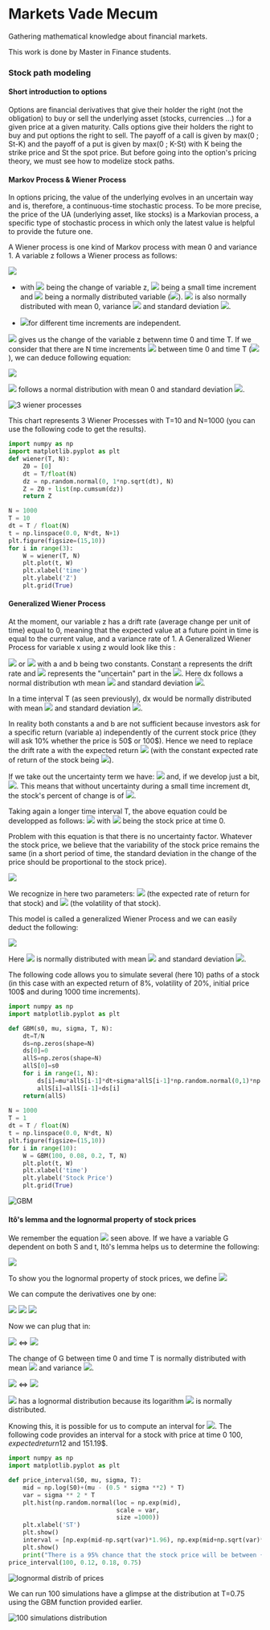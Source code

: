 # Markets Vade Mecum
Gathering mathematical knowledge about financial markets.

This work is done by Master in Finance students.

### Stock path modeling
#### Short introduction to options

Options are financial derivatives that give their holder the right (not the obligation) to buy or sell the underlying asset (stocks, currencies …) for a given price at a given maturity. Calls options give their holders the right to buy and put options the right to sell. The payoff of a call is given by max(0 ; St-K) and the payoff of a put is given by max(0 ; K-St) with K being the strike price and St the spot price. But before going into the option's pricing theory, we must see how to modelize stock paths. 

#### Markov Process & Wiener Process

In options pricing, the value of the underlying evolves in an uncertain way and is, therefore, a continuous-time stochastic process. To be more precise, the price of the UA (underlying asset, like stocks) is a Markovian process, a specific type of stochastic process in which only the latest value is helpful to provide the future one.

A Wiener process is one kind of Markov process with mean 0 and variance 1. A variable z follows a Wiener process as follows:

 <img src="https://render.githubusercontent.com/render/math?math=\Delta z = \varepsilon \sqrt{\Delta t} "> 

*  with <img src="https://render.githubusercontent.com/render/math?math=\Delta z "> being the change of variable z, <img src="https://render.githubusercontent.com/render/math?math=\Delta t "> being a small time increment and <img src="https://render.githubusercontent.com/render/math?math=\varepsilon "> being a normally distributed variable (<img src="https://render.githubusercontent.com/render/math?math=\Phi \left ( 0,1 \right ) ">). <img src="https://render.githubusercontent.com/render/math?math=\Delta z "> is also normally distributed with mean 0, variance <img src="https://render.githubusercontent.com/render/math?math=\Delta t "> and standard deviation <img src="https://render.githubusercontent.com/render/math?math=\sqrt{\Delta t}">.

* <img src="https://render.githubusercontent.com/render/math?math=\Delta z ">for different time increments are independent.

<img src="https://render.githubusercontent.com/render/math?math=\ z\left ( T \right )-z\left ( 0 \right )"> gives us the change of the variable z betwenn time 0 and time T. If we consider that there are N time increments <img src="https://render.githubusercontent.com/render/math?math=\Delta t "> between time 0 and time T (<img src="https://render.githubusercontent.com/render/math?math=\N = \frac{T}{\Delta t} ">), we can  deduce following equation:

<img src="https://render.githubusercontent.com/render/math?math=\z\left ( T \right )-z\left ( 0 \right )=\sum_{i}^{N} e_{i}\sqrt{\Delta t} ">

<img src="https://render.githubusercontent.com/render/math?math=\ z\left ( T \right )-z\left ( 0 \right )"> follows a normal distribution with mean 0 and standard deviation <img src="https://render.githubusercontent.com/render/math?math=\sqrt{\T}">.

![3 wiener processes](https://user-images.githubusercontent.com/76557960/151622627-232c15dd-061a-499c-97ed-bc491edfebc6.png)

This chart represents 3 Wiener Processes with T=10 and N=1000 (you can use the following code to get the results). 

```python
import numpy as np
import matplotlib.pyplot as plt
def wiener(T, N):
    Z0 = [0]
    dt = T/float(N)
    dz = np.random.normal(0, 1*np.sqrt(dt), N)
    Z = Z0 + list(np.cumsum(dz))
    return Z

N = 1000
T = 10
dt = T / float(N)
t = np.linspace(0.0, N*dt, N+1)
plt.figure(figsize=(15,10))
for i in range(3):
    W = wiener(T, N)
    plt.plot(t, W)
    plt.xlabel('time')
    plt.ylabel('Z')
    plt.grid(True)
```

#### Generalized Wiener Process

At the moment, our variable z has a drift rate (average change per unit of time) equal to 0, meaning that the expected value at a future point in time is equal to the current value, and a variance rate of 1. A Generalized Wiener Process for variable x using z would look like this :

<img src="https://render.githubusercontent.com/render/math?math=\Delta x = a\cdot dt%2bb\cdot dz "> or <img src="https://render.githubusercontent.com/render/math?math=\Delta x = a\cdot dt %2b b\cdot \varepsilon \sqrt{dt}"> with a and b being two constants. Constant a represents the drift rate and <img src="https://render.githubusercontent.com/render/math?math=\b\cdot dz "> represents the "uncertain" part in the <img src="https://render.githubusercontent.com/render/math?math=\Delta x">. Here dx follows a normal distribution wth mean <img src="https://render.githubusercontent.com/render/math?math=\Delta x = a\cdot dt"> and standard deviation <img src="https://render.githubusercontent.com/render/math?math=\b\cdot \varepsilon \sqrt{dt}">.

In a time interval T (as seen previously), dx would be normally distributed with mean <img src="https://render.githubusercontent.com/render/math?math=\a\cdot T"> and standard deviation <img src="https://render.githubusercontent.com/render/math?math=\sqrt{T}">.

In reality both constants a and b are not sufficient because investors ask for a specific return (variable a) independently of the current stock price (they will ask 10% whether the price is 50$ or 100$). Hence we need to replace the drift rate a with the expected return <img src="https://render.githubusercontent.com/render/math?math=\mu S"> (with the constant expected rate of return of the stock being <img src="https://render.githubusercontent.com/render/math?math=\mu">). 

If we take out the uncertainty term we have:
<img src="https://render.githubusercontent.com/render/math?math=\Delta S = \mu S\cdot dt"> and, if we develop just a bit, <img src="https://render.githubusercontent.com/render/math?math=\frac{\Delta S}{S}=\mu \cdot dt">. This means that without uncertainty during a small time increment dt, the stock's percent of change is of <img src="https://render.githubusercontent.com/render/math?math=\mu \cdot dt">.

Taking again a longer time interval T, the above equation could be developped as follows: <img src="https://render.githubusercontent.com/render/math?math=S_{T}=S_{0}e^{\mu T}"> with <img src="https://render.githubusercontent.com/render/math?math=\S_{0}"> being the stock price at time 0.

Problem with this equation is that there is no uncertainty factor. Whatever the stock price, we believe that the variability of the stock price remains the same (in a short period of time, the standard deviation in the change of the price should be proportional to the stock price).

<img src="https://render.githubusercontent.com/render/math?math=\dS=\mu S\cdot dt %2b \sigma S\cdot \varepsilon \sqrt{dt}">

We recognize in here two parameters: <img src="https://render.githubusercontent.com/render/math?math=\mu"> (the expected rate of return for that stock) and <img src="https://render.githubusercontent.com/render/math?math=\sigma"> (the volatility of that stock).

This model is called a generalized Wiener Process and we can easily deduct the following:

<img src="https://render.githubusercontent.com/render/math?math=\frac{dS}{S}=\mu \cdot dt%2b\sigma\cdot\varepsilon \sqrt{dt}">

Here <img src="https://render.githubusercontent.com/render/math?math=\frac{dS}{S}"> is normally distributed with mean <img src="https://render.githubusercontent.com/render/math?math=\mu \cdot dt"> and standard deviation <img src="https://render.githubusercontent.com/render/math?math=\sigma\cdot\varepsilon \sqrt{dt}">.


The following code allows you to simulate several (here 10) paths of a stock (in this case with an expected return of 8%, volatility of 20%, initial price 100$ and during 1000 time increments).

```python
import numpy as np
import matplotlib.pyplot as plt

def GBM(s0, mu, sigma, T, N):
    dt=T/N
    ds=np.zeros(shape=N)
    ds[0]=0
    allS=np.zeros(shape=N)
    allS[0]=s0
    for i in range(1, N):
        ds[i]=mu*allS[i-1]*dt+sigma*allS[i-1]*np.random.normal(0,1)*np.sqrt(dt)
        allS[i]=allS[i-1]+ds[i]
    return(allS)
    
N = 1000
T = 1
dt = T / float(N)
t = np.linspace(0.0, N*dt, N)
plt.figure(figsize=(15,10))
for i in range(10):
    W = GBM(100, 0.08, 0.2, T, N)
    plt.plot(t, W)
    plt.xlabel('time')
    plt.ylabel('Stock Price')
    plt.grid(True)
```

![GBM](https://user-images.githubusercontent.com/76557960/151659322-25413d9f-0648-49c3-8b11-0931210f91c7.png)

#### Itô's lemma and the lognormal property of stock prices

We remember the equation <img src="https://render.githubusercontent.com/render/math?math=\dS=\mu S\cdot dt %2b \sigma S\cdot \varepsilon \sqrt{dt}"> seen above. If we have a variable G dependent on both S and t, Itô's lemma helps us to determine the following:

<img src="https://render.githubusercontent.com/render/math?math=\dG = (\frac{\delta G}{\delta S}\mu S %2b \frac{\delta G}{\delta t} %2b \frac{1}{2}\frac{\delta ^{2} G}{\delta S^{2}}\sigma ^{2}S^{2})dt %2b \frac{\delta G}{\delta S}\sigma S\cdot \varepsilon \sqrt{dt} ">

To show you the lognormal property of stock prices, we define <img src="https://render.githubusercontent.com/render/math?math=\G = ln(S)">

We can compute the derivatives one by one:

<img src="https://render.githubusercontent.com/render/math?math=\frac{\delta G}{\delta S}=\frac{1}{S}">

<img src="https://render.githubusercontent.com/render/math?math=\frac{\delta G}{\delta t}=0">

<img src="https://render.githubusercontent.com/render/math?math=\frac{\delta^{2} G}{\delta S^{2}}= -\frac{1}{S^{2}}">

Now we can plug that in:

<img src="https://render.githubusercontent.com/render/math?math=\dG=(\frac{1}{S}\cdot \mu S %2b \frac{1}{2}\cdot -\frac{1}{S^{2}}\cdot \sigma ^{2}S^{2})dt %2b \frac{1}{S}\cdot \sigma S\cdot \varepsilon \sqrt{dt}"> <=> <img src="https://render.githubusercontent.com/render/math?math=\dG=(\mu -\frac{1}{2}\sigma ^{2})dt %2b \sigma \cdot \varepsilon \sqrt{dt}">

The change of G between time 0 and time T is normally distributed with mean <img src="https://render.githubusercontent.com/render/math?math=\(\mu -\frac{1}{2}\sigma ^{2})T"> and variance <img src="https://render.githubusercontent.com/render/math?math=\sigma ^{2}T">.

<img src="https://render.githubusercontent.com/render/math?math=\ln(S_{T})-ln(S_{0})\sim \Phi ((\mu -\frac{1}{2}\sigma ^{2})T, \sigma ^{2}T)"> <=> <img src="https://render.githubusercontent.com/render/math?math=\ln(S_{T})\sim \Phi (ln(S_{0})+(\mu -\frac{1}{2}\sigma ^{2})T, \sigma ^{2}T)">

<img src="https://render.githubusercontent.com/render/math?math=\S_{T}"> has a lognormal distribution because its logarithm <img src="https://render.githubusercontent.com/render/math?math=\ln(S_{T})"> is normally distributed. 

Knowing this, it is possible for us to compute an interval for <img src="https://render.githubusercontent.com/render/math?math=\S_{T}">. The following code provides an interval for a stock with price at time 0 100$, expected return 12%, variance 18% for T=0.75 (9 months). In this case, there is a 95% chance that the price will be between 82.06$ and 151.19$.

```python
import numpy as np
import matplotlib.pyplot as plt

def price_interval(S0, mu, sigma, T):
    mid = np.log(S0)+(mu - (0.5 * sigma **2) * T)
    var = sigma ** 2 * T
    plt.hist(np.random.normal(loc = np.exp(mid),
                              scale = var,
                              size =1000))
    plt.xlabel('ST')
    plt.show()
    interval = [np.exp(mid-np.sqrt(var)*1.96), np.exp(mid+np.sqrt(var)*1.96)]
    plt.show()
    print("There is a 95% chance that the stock price will be between {} and {}.".format(interval[0], interval[1]))
price_interval(100, 0.12, 0.18, 0.75)
```

![lognormal distrib of prices](https://user-images.githubusercontent.com/76557960/151696897-f8d2190e-258c-4a2b-9cf1-8e492a12c30e.png)

We can run 100 simulations have a glimpse at the distribution at T=0.75 using the GBM function provided earlier.

![100 simulations distribution](https://user-images.githubusercontent.com/76557960/151697385-a3200870-776c-4148-a2af-e8a35aa00f99.png)




